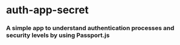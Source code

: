 # auth-app-secret
### A simple app to understand authentication processes and security levels by using Passport.js
